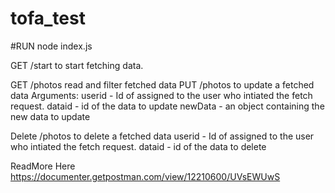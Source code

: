 # tofa_test

#RUN
node index.js


GET /start to start fetching data.

GET /photos read and filter fetched data
PUT /photos to update a fetched data
    Arguments: 
    userid - Id of assigned to the user who intiated the fetch request.
    dataid - id of the data to update
    newData - an object containing the new data to update

Delete /photos to delete a fetched data 
    userid - Id of assigned to the user who intiated the fetch request.
    dataid - id of the data to delete





ReadMore Here https://documenter.getpostman.com/view/12210600/UVsEWUwS


